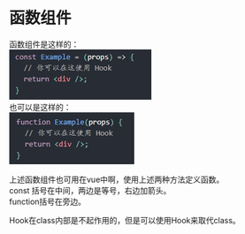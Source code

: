 # 函数组件
函数组件是这样的：  
![image](./assets/han-1.png)  
也可以是这样的：  
![image](./assets/han-2.png)  

上述函数组件也可用在vue中啊，使用上述两种方法定义函数。  
const 括号在中间，两边是等号，右边加箭头。  
function括号在旁边。  

Hook在class内部是不起作用的，但是可以使用Hook来取代class。  